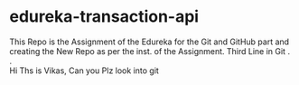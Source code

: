 # edureka-transaction-api
This Repo is the Assignment of the Edureka for the Git and GitHub part and creating the New Repo as per the inst. of the Assignment. 
Third Line in Git . .  
Hi Ths is Vikas, Can you Plz look into git
